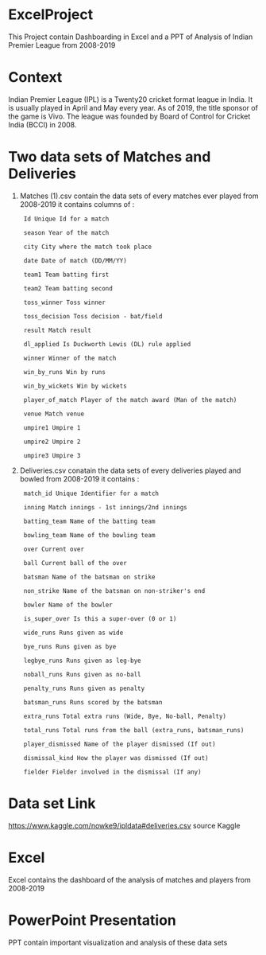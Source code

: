 # ExcelProject
This Project contain Dashboarding in Excel and a PPT of Analysis of Indian Premier League from 2008-2019

# Context
Indian Premier League (IPL) is a Twenty20 cricket format league in India. It is usually played in April and
May every year. As of 2019, the title sponsor of the game is Vivo. The league was founded by Board of Control 
for Cricket India (BCCI) in 2008. 


# Two data sets of Matches and Deliveries


1. Matches (1).csv contain the data sets of every matches ever played from 2008-2019
  it contains columns of :

        Id Unique Id for a match

        season Year of the match

        city City where the match took place

        date Date of match (DD/MM/YY)

        team1 Team batting first

        team2 Team batting second

        toss_winner Toss winner

        toss_decision Toss decision - bat/field

        result Match result

        dl_applied Is Duckworth Lewis (DL) rule applied

        winner Winner of the match

        win_by_runs Win by runs

        win_by_wickets Win by wickets

        player_of_match Player of the match award (Man of the match)

        venue Match venue

        umpire1 Umpire 1

        umpire2 Umpire 2

        umpire3 Umpire 3


   
   
   
2. Deliveries.csv conatain the data sets of every deliveries played and bowled from 2008-2019
   it contains :

        match_id Unique Identifier for a match
        
        inning Match innings - 1st innings/2nd innings
        
        batting_team Name of the batting team
        
        bowling_team Name of the bowling team
        
        over Current over
        
        ball Current ball of the over
        
        batsman Name of the batsman on strike
        
        non_strike Name of the batsman on non-striker's end
        
        bowler Name of the bowler
        
        is_super_over Is this a super-over (0 or 1)
        
        wide_runs Runs given as wide
        
        bye_runs Runs given as bye
        
        legbye_runs Runs given as leg-bye
        
        noball_runs Runs given as no-ball
        
        penalty_runs Runs given as penalty
        
        batsman_runs Runs scored by the batsman
        
        extra_runs Total extra runs (Wide, Bye, No-ball, Penalty)
        
        total_runs Total runs from the ball (extra_runs, batsman_runs)
        
        player_dismissed Name of the player dismissed (If out)
        
        dismissal_kind How the player was dismissed (If out)
        
        fielder Fielder involved in the dismissal (If any)
# Data set Link
https://www.kaggle.com/nowke9/ipldata#deliveries.csv
        source Kaggle

# Excel
Excel contains the dashboard of the analysis of matches and players from 2008-2019

# PowerPoint Presentation
PPT contain important visualization and analysis of these data sets 

